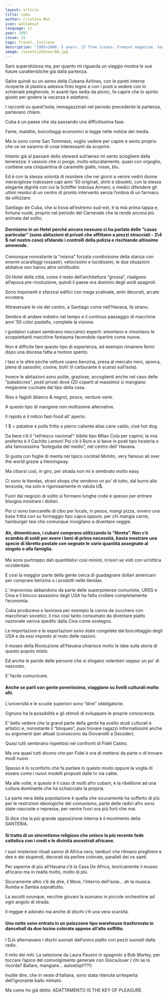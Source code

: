 ```yaml
---
layout: article
title: Cuba
author: Cristina Mun
icon: walkabout
language: it
year: 1997
issue: 15
tags: Travel, Italiano
description: "1995>2000. 5 years. 27 free issues. Freezer magazine. Sarò superstiziosa ma, per quanto mi riguarda un viaggio mostra le sue future caratteristiche già dalla partenza. Salire quindi su un aereo della Cubana Airlines, con le pareti interne ricoperte di plastica adesiva finto legno e con i posti a sedere con lo schienale pieghevole, in avanti tipo sedia da picnic"
image: /assets/photos/08.jpg
---
```


Sarò superstiziosa ma, per quanto mi riguarda un viaggio mostra le sue future caratteristiche già dalla partenza.

Salire quindi su un aereo della Cubana Airlines, con le pareti interne ricoperte di plastica adesiva finto legno e con i posti a sedere con lo schienale pieghevole, in avanti tipo sedia da picnic, fa capire che lo spirito giusto per godere la vacanza è adattarsi.


I racconti su quest’isola, immagazzinati nel periodo precedente la partenza, parlavano chiaro.

Cuba è un paese che sta passando una difficilissima fase.

Fame, malattie, boicottaggi economici si legge nelle notizie dei media.

Ma io sono come San Tommaso, voglio vedere per capire e sento proprio che ce ne saranno di cose interessanti da scoprire.  

Intanto già al passare dello steward sull’aereo mi sento sciogliere dalla tenerezza: il vassoio che ci porge, molto educatamente, quasi con orgoglio, contiene una cinquantina di caramelle gialle, rosse, blu.


Ed è con la stessa volontà di resistere che nei giorni a venire vedrò donne meravigliose indossare capi anni ’50 originali, stinti e obsoleti, con la stessa elegante dignità con cui la Schiffer indossa Armani; o medici difendere gli ultimi residui di un centro di pronto intervento senza l’ombra di un farmaco da utilizzare.


Santiago de Cuba, che si trova all’estremo sud-est, è la mia prima tappa e, fortuna vuole, proprio nel periodo del Carnevale che la rende ancora più animata del solito.

#### Dormiamo in un Hotel perché ancora nessuno ci ha parlato delle “casas particular” (sono abitazioni di privati che affittano a prezzi stracciati - 2\4 $ nel nostro caso) sfidando i controlli della polizia e rischiando altissime ammende.

Comunque nonostante la “misma” forzata condivisione della stanza con enormi scarafaggi rossastri, velocissimi e lucidissimi, le due situazioni abitative non hanno altre similitudini.

Gli Hotel delle città, come il resto dell’architettura “grossa”, risalgono all’epoca pre-rivoluzione, quindi il paese era dominio degli avidi spagnoli.

Sono imponenti e sfarzosi edifici con mega scalinate, antri decorati, arcate eccetera.

Attraversare le vie del centro, a Santiago come nell’Havana, fa strano.

Sembra di andare indietro nel tempo e il continuo passaggio di macchine anni ’50 color pastello, complete la visione.

I guidatori cubani sembrano meccanici esperti: smontano e rimontano le scoppiettanti macchine fantasma facendole ripartire come nuove.

Non è difficile fare questo tipo di esperienza, ad esempio rimanere fermi dopo una discesa fatta a motore spento.

I taxi e le altre poche vetture usano benzina, presa al mercato nero, sporca, piena di sassolini, cosine, boh! (il carburante è scarso sull’isola).


Invece le abitazioni sono pulite, graziose, accoglienti anche nel caso delle “paladocres”, posti privati dove (20 coperti al massimo) si mangiano megacene cucinate dal tipo della casa.

Riso e fagioli (blanco & negro), pesce, verdure varie.

A questo tipo di mangime non moltissime alternative.

Il rapido è il mitico fast-food all’ aperto.

1 $ = patatine e pollo fritto o pierro caliente alias cane caldo, cioè hot dog.

Da bere c’è il “refriesco nacional”: bibite tipo Milan Cola per capirsi; la mia preferita è il Cachito Lemon! Poi c’è il Rum e si beve in posti tipo hosteria o alla famosissima “boteguita del medio”, nel centro dell’ Havana.

Si gusta con foglie di menta nel tipico cocktail Mohito, very famous all over the world grazie a Hemingway.

Ma cibarsi così, in giro, per strada non mi è sembrato molto easy.

Ci sono le tiendas, strani shops che vendono un po’ di tutto, dal burro alle lenzuola, ma solo e rigorosamente in valuta U$.

Fuori dal negozio di solito si formano lunghe code e spesso per entrare bisogna mostrare i dollari.

Poi ci sono bancarelle di cibo per locals, in pesos, mangi pizza, ovvero una base fritta con su formaggio tipo capra oppure, per chi mangia carne, hamburger tesi che comunque invogliano a diventare veggie.


#### Ah, dimenticavo, i cubani comprano utilizzando la “libreta”. Non c’è scambio di soldi per avere i beni di prima necessità, basta mostrare una specie di libretto postale con segnate le varie quantità assegnate al singolo o alla famiglia.

Ma sono purtroppo dati quantitativi così minimi, irrisori se visti con un’ottica occidentale.

E così la maggior parte della gente cerca di guadagnare dollari americani per comprare benzina o i prodotti nelle tiendas.

L’ improvviso abbandono da parte delle superpotenze comuniste, URSS e Cina e il blocco assassino degli USA ha fatto crollare completamente l’economia.


Cuba produceva e lavorava per esempio la canna da zucchero con macchinari sovietici, il riso così tanto consumato da diventare piatto nazionale veniva spedito dalla Cina come sostegno.

Le importazioni e le esportazioni sono state congelate dal boicottaggio degli USA e da essi imposto al resto delle nazioni.


Il museo della Rivoluzione all’Havana chiarisce molto le idee sulla storia di questo popolo misto.

Ed anche le parole delle persone che si sfogano volentieri seppur un po’ di nascosto.

E’ facile comunicare.

#### Anche se parli con gente poverissima, viaggiano su livelli culturali molto alti.

L’università e le scuole superiori sono “direi” obbligatorie.

Ognuno ha la possibilità e gli stimoli di sviluppare le proprie conoscenze.


E’ bello vedere che la grand parte della gente ha scelto studi culturali e artistici e, nonostante il “bloqueo”, puoi trovare ragazzi informatissimi anche su argomenti iper attuali (conoscono da Giovanotti a Decoder).

Quasi tutti sembrano rispettosi nel confronti di Fidel Castro.


Ma ora quasi tutti dicono che per Fidel è ora di mettersi da parte o di trovare modi nuovi.

Spesso è lo sconforto che fa parlare in questo modo oppure la voglia di essere come i nuovi modelli proposti dalle tv via cable.

Ma alle volte, e questo è il caso di molti afro cubani, è la ribellione ad una cultura dominante che ha schiacciato la propria.

La parte nera della popolazione è quella che sicuramente ha sofferto di più per le restrizioni ideologiche del comunismo, parte delle radici afro sono state nascoste o represse, per venire fuori ora più forti che mai.

Si dice che la più grande opposizione interna è il movimento della SANTERIA.


#### Si tratta di un sincretismo religioso che unisce la più recente fede cattolica con i credi e le divinità ancestrali africane.

I suoi misteriosi rituali sanno di Africa nera, tamburi che ritmano preghiere e dee e dei stupendi, decorati da perline colorate, paralleli dei ns santi.

Per saperne di più all’Havana c’è la Casa De Africa, teoricamente il museo africano ma in realtà molto, molto di più.

Sicuramente altro c’è da dire, il More, l’interno dell’isola... ah la musica. Rumba e Samba soprattutto.

La ascolti ovunque, vecchie giovani la suonano in piccole orchestrine ad ogni angolo di strada.

Il reggae è adorato ma anche di dischi c’è una vera scarsità.

#### Una notte sono entrata in un palazzone tipo warehouse trasformato in dancehall da due lucine colorate appese all’alto soffitto.

I DJs alternavano i dischi suonati dall’unico piatto con pezzi suonati dalla radio.

Il mito dei miti: La selezione da Laura Pausini in spagnolo a Bob Marley, per toccare l’apice del coinvolgimento generale con GiocaJouer ( chi se lo ricorda? Ballare, mangiare... autostop!!??!)

Inutile dire, che in veste d’italiana, sono stata ritenuta un’esperta dell’ignorante ballo mimato.

Ma come ho già detto: ADATTAMENTO IS THE KEY OF PLEASURE.
